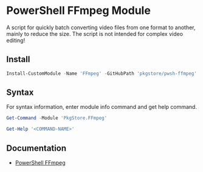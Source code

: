 # PowerShell FFmpeg Module

A script for quickly batch converting video files from one format to another, mainly to reduce the size. The script is not intended for complex video editing!

## Install

```powershell
Install-CustomModule -Name 'FFmpeg' -GitHubPath 'pkgstore/pwsh-ffmpeg'
```

## Syntax

For syntax information, enter module info command and get help command.

```powershell
Get-Command -Module 'PkgStore.FFmpeg'
```

```powershell
Get-Help '<COMMAND-NAME>'
```

## Documentation

- [PowerShell FFmpeg](https://lib.onl/ru/articles/2023/10/2a73410a-6611-570c-9ab4-dc8cc8998146/)
